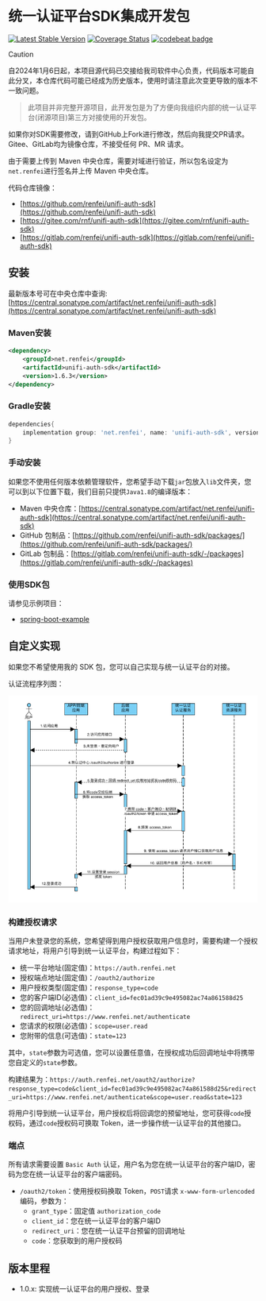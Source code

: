 # 统一认证平台SDK集成开发包

[![Latest Stable Version](https://img.shields.io/maven-central/v/net.renfei/unifi-auth-sdk.svg?label=Maven%20Central)](https://central.sonatype.com/artifact/net.renfei/unifi-auth-sdk)
[![Coverage Status](https://coveralls.io/repos/github/renfei/unifi-auth-sdk/badge.svg?branch=master)](https://coveralls.io/github/renfei/unifi-auth-sdk?branch=master)
[![codebeat badge](https://codebeat.co/badges/96f3b052-b686-4201-b36e-5931caa68462)](https://codebeat.co/projects/github-com-renfei-unifi-auth-sdk-master)

> [!CAUTION]  
> 自2024年1月6日起，本项目源代码已交接给我司软件中心负责，代码版本可能自此分叉，本仓库代码可能已经成为历史版本，使用时请注意此次变更导致的版本不一致问题。

> 此项目并非完整开源项目，此开发包是为了方便向我组织内部的统一认证平台(闭源项目)第三方对接使用的开发包。

如果你对SDK需要修改，请到GitHub上Fork进行修改，然后向我提交PR请求。Gitee、GitLab均为镜像仓库，不接受任何 PR、MR 请求。

由于需要上传到 Maven 中央仓库，需要对域进行验证，所以包名设定为```net.renfei```进行签名并上传 Maven 中央仓库。

代码仓库镜像：

* [https://github.com/renfei/unifi-auth-sdk](https://github.com/renfei/unifi-auth-sdk)
* [https://gitee.com/rnf/unifi-auth-sdk](https://gitee.com/rnf/unifi-auth-sdk)
* [https://gitlab.com/renfei/unifi-auth-sdk](https://gitlab.com/renfei/unifi-auth-sdk)

## 安装

最新版本号可在中央仓库中查询: [https://central.sonatype.com/artifact/net.renfei/unifi-auth-sdk](https://central.sonatype.com/artifact/net.renfei/unifi-auth-sdk)

### Maven安装

```xml
<dependency>
    <groupId>net.renfei</groupId>
    <artifactId>unifi-auth-sdk</artifactId>
    <version>1.6.3</version>
</dependency>
```

### Gradle安装

```gradle
dependencies{
	implementation group: 'net.renfei', name: 'unifi-auth-sdk', version: '1.6.3'
}
```

### 手动安装

如果您不使用任何版本依赖管理软件，您希望手动下载```jar```包放入```lib```文件夹，您可以到以下位置下载，我们目前只提供```Java1.8```的编译版本：

* Maven 中央仓库：[https://central.sonatype.com/artifact/net.renfei/unifi-auth-sdk](https://central.sonatype.com/artifact/net.renfei/unifi-auth-sdk)
* GitHub 包制品：[https://github.com/renfei/unifi-auth-sdk/packages/](https://github.com/renfei/unifi-auth-sdk/packages/)
* GitLab 包制品：[https://gitlab.com/renfei/unifi-auth-sdk/-/packages](https://gitlab.com/renfei/unifi-auth-sdk/-/packages)


### 使用SDK包

请参见示例项目：

* [spring-boot-example](example/spring-boot-example)

## 自定义实现

如果您不希望使用我的 SDK 包，您可以自己实现与统一认证平台的对接。

认证流程序列图：

![认证流程序列图](lib/assets/certification-process-sequence-diagram.png)

### 构建授权请求

当用户未登录您的系统，您希望得到用户授权获取用户信息时，需要构建一个授权请求地址，将用户引导到统一认证平台，构建过程如下：

* 统一平台地址(固定值)：```https://auth.renfei.net```
* 授权端点地址(固定值)：```/oauth2/authorize```
* 用户授权类型(固定值)：```response_type=code```
* 您的客户端ID(必选值)：```client_id=fec01ad39c9e495082ac74a861588d25```
* 您的回调地址(必选值)：```redirect_uri=https://www.renfei.net/authenticate```
* 您请求的权限(必选值)：```scope=user.read```
* 您附带的信息(可选值)：```state=123```

其中，```state```参数为可选值，您可以设置任意值，在授权成功后回调地址中将携带您自定义的```state```参数。

构建结果为：```https://auth.renfei.net/oauth2/authorize?response_type=code&client_id=fec01ad39c9e495082ac74a861588d25&redirect_uri=https://www.renfei.net/authenticate&scope=user.read&state=123```

将用户引导到统一认证平台，用户授权后将回调您的预留地址，您可获得```code```授权码，通过```code```授权码可换取 Token，进一步操作统一认证平台的其他接口。

### 端点

所有请求需要设置 ```Basic Auth``` 认证，用户名为您在统一认证平台的客户端ID，密码为您在统一认证平台的客户端密码。

* ```/oauth2/token```：使用授权码换取 Token，```POST```请求 ```x-www-form-urlencoded``` 编码，参数为：
  * ```grant_type```：固定值 ```authorization_code```
  * ```client_id```：您在统一认证平台的客户端ID
  * ```redirect_uri```：您在统一认证平台预留的回调地址
  * ```code```：您获取到的用户授权码

## 版本里程

* 1.0.x: 实现统一认证平台的用户授权、登录
